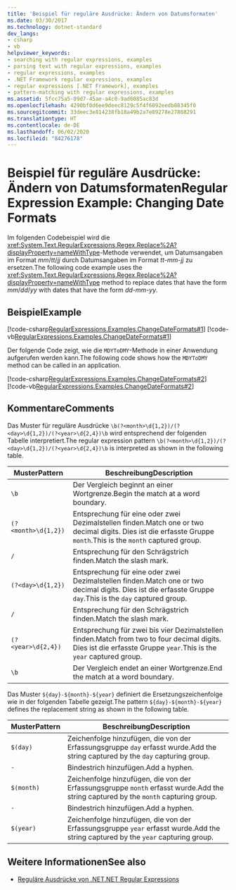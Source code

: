 ```yaml
---
title: 'Beispiel für reguläre Ausdrücke: Ändern von Datumsformaten'
ms.date: 03/30/2017
ms.technology: dotnet-standard
dev_langs:
- csharp
- vb
helpviewer_keywords:
- searching with regular expressions, examples
- parsing text with regular expressions, examples
- regular expressions, examples
- .NET Framework regular expressions, examples
- regular expressions [.NET Framework], examples
- pattern-matching with regular expressions, examples
ms.assetid: 5fcc75a5-09d7-45ae-a4c0-9ad6085ac83d
ms.openlocfilehash: 4290bf0d6ee9deec8129c5f4f6092eedb08345f0
ms.sourcegitcommit: 33deec3e814238fb18a49b2a7e89278e27888291
ms.translationtype: HT
ms.contentlocale: de-DE
ms.lasthandoff: 06/02/2020
ms.locfileid: "84276178"
---
```

# <a name="regular-expression-example-changing-date-formats"></a><span data-ttu-id="c9fe0-102">Beispiel für reguläre Ausdrücke: Ändern von Datumsformaten</span><span class="sxs-lookup"><span data-stu-id="c9fe0-102">Regular Expression Example: Changing Date Formats</span></span>
<span data-ttu-id="c9fe0-103">Im folgenden Codebeispiel wird die <xref:System.Text.RegularExpressions.Regex.Replace%2A?displayProperty=nameWithType>-Methode verwendet, um Datumsangaben im Format *mm*/*tt*/*jj* durch Datumsangaben im Format *tt*-*mm*-*jj* zu ersetzen.</span><span class="sxs-lookup"><span data-stu-id="c9fe0-103">The following code example uses the <xref:System.Text.RegularExpressions.Regex.Replace%2A?displayProperty=nameWithType> method to replace dates that have the form *mm*/*dd*/*yy* with dates that have the form *dd*-*mm*-*yy*.</span></span>  
  
## <a name="example"></a><span data-ttu-id="c9fe0-104">Beispiel</span><span class="sxs-lookup"><span data-stu-id="c9fe0-104">Example</span></span>  
 [!code-csharp[RegularExpressions.Examples.ChangeDateFormats#1](../../../samples/snippets/csharp/VS_Snippets_CLR/RegularExpressions.Examples.ChangeDateFormats/cs/Example_ChangeDateFormats1.cs#1)]
 [!code-vb[RegularExpressions.Examples.ChangeDateFormats#1](../../../samples/snippets/visualbasic/VS_Snippets_CLR/RegularExpressions.Examples.ChangeDateFormats/vb/Example_ChangeDateFormats1.vb#1)]  
  
 <span data-ttu-id="c9fe0-105">Der folgende Code zeigt, wie die `MDYToDMY`-Methode in einer Anwendung aufgerufen werden kann.</span><span class="sxs-lookup"><span data-stu-id="c9fe0-105">The following code shows how the `MDYToDMY` method can be called in an application.</span></span>  
  
 [!code-csharp[RegularExpressions.Examples.ChangeDateFormats#2](../../../samples/snippets/csharp/VS_Snippets_CLR/RegularExpressions.Examples.ChangeDateFormats/cs/Example_ChangeDateFormats1.cs#2)]
 [!code-vb[RegularExpressions.Examples.ChangeDateFormats#2](../../../samples/snippets/visualbasic/VS_Snippets_CLR/RegularExpressions.Examples.ChangeDateFormats/vb/Example_ChangeDateFormats1.vb#2)]  
  
## <a name="comments"></a><span data-ttu-id="c9fe0-106">Kommentare</span><span class="sxs-lookup"><span data-stu-id="c9fe0-106">Comments</span></span>  
 <span data-ttu-id="c9fe0-107">Das Muster für reguläre Ausdrücke `\b(?<month>\d{1,2})/(?<day>\d{1,2})/(?<year>\d{2,4})\b` wird entsprechend der folgenden Tabelle interpretiert.</span><span class="sxs-lookup"><span data-stu-id="c9fe0-107">The regular expression pattern  `\b(?<month>\d{1,2})/(?<day>\d{1,2})/(?<year>\d{2,4})\b` is interpreted as shown in the following table.</span></span>  
  
|<span data-ttu-id="c9fe0-108">Muster</span><span class="sxs-lookup"><span data-stu-id="c9fe0-108">Pattern</span></span>|<span data-ttu-id="c9fe0-109">Beschreibung</span><span class="sxs-lookup"><span data-stu-id="c9fe0-109">Description</span></span>|  
|-------------|-----------------|  
|`\b`|<span data-ttu-id="c9fe0-110">Der Vergleich beginnt an einer Wortgrenze.</span><span class="sxs-lookup"><span data-stu-id="c9fe0-110">Begin the match at a word boundary.</span></span>|  
|`(?<month>\d{1,2})`|<span data-ttu-id="c9fe0-111">Entsprechung für eine oder zwei Dezimalstellen finden.</span><span class="sxs-lookup"><span data-stu-id="c9fe0-111">Match one or two decimal digits.</span></span> <span data-ttu-id="c9fe0-112">Dies ist die erfasste Gruppe `month`.</span><span class="sxs-lookup"><span data-stu-id="c9fe0-112">This is the `month` captured group.</span></span>|  
|`/`|<span data-ttu-id="c9fe0-113">Entsprechung für den Schrägstrich finden.</span><span class="sxs-lookup"><span data-stu-id="c9fe0-113">Match the slash mark.</span></span>|  
|`(?<day>\d{1,2})`|<span data-ttu-id="c9fe0-114">Entsprechung für eine oder zwei Dezimalstellen finden.</span><span class="sxs-lookup"><span data-stu-id="c9fe0-114">Match one or two decimal digits.</span></span> <span data-ttu-id="c9fe0-115">Dies ist die erfasste Gruppe `day`.</span><span class="sxs-lookup"><span data-stu-id="c9fe0-115">This is the `day` captured group.</span></span>|  
|`/`|<span data-ttu-id="c9fe0-116">Entsprechung für den Schrägstrich finden.</span><span class="sxs-lookup"><span data-stu-id="c9fe0-116">Match the slash mark.</span></span>|  
|`(?<year>\d{2,4})`|<span data-ttu-id="c9fe0-117">Entsprechung für zwei bis vier Dezimalstellen finden.</span><span class="sxs-lookup"><span data-stu-id="c9fe0-117">Match from two to four decimal digits.</span></span> <span data-ttu-id="c9fe0-118">Dies ist die erfasste Gruppe `year`.</span><span class="sxs-lookup"><span data-stu-id="c9fe0-118">This is the `year` captured group.</span></span>|  
|`\b`|<span data-ttu-id="c9fe0-119">Der Vergleich endet an einer Wortgrenze.</span><span class="sxs-lookup"><span data-stu-id="c9fe0-119">End the match at a word boundary.</span></span>|  
  
 <span data-ttu-id="c9fe0-120">Das Muster `${day}-${month}-${year}` definiert die Ersetzungszeichenfolge wie in der folgenden Tabelle gezeigt.</span><span class="sxs-lookup"><span data-stu-id="c9fe0-120">The pattern `${day}-${month}-${year}` defines the replacement string as shown in the following table.</span></span>  
  
|<span data-ttu-id="c9fe0-121">Muster</span><span class="sxs-lookup"><span data-stu-id="c9fe0-121">Pattern</span></span>|<span data-ttu-id="c9fe0-122">Beschreibung</span><span class="sxs-lookup"><span data-stu-id="c9fe0-122">Description</span></span>|  
|-------------|-----------------|  
|`$(day)`|<span data-ttu-id="c9fe0-123">Zeichenfolge hinzufügen, die von der Erfassungsgruppe `day` erfasst wurde.</span><span class="sxs-lookup"><span data-stu-id="c9fe0-123">Add the string captured by the `day` capturing group.</span></span>|  
|`-`|<span data-ttu-id="c9fe0-124">Bindestrich hinzufügen.</span><span class="sxs-lookup"><span data-stu-id="c9fe0-124">Add a hyphen.</span></span>|  
|`$(month)`|<span data-ttu-id="c9fe0-125">Zeichenfolge hinzufügen, die von der Erfassungsgruppe `month` erfasst wurde.</span><span class="sxs-lookup"><span data-stu-id="c9fe0-125">Add the string captured by the `month` capturing group.</span></span>|  
|`-`|<span data-ttu-id="c9fe0-126">Bindestrich hinzufügen.</span><span class="sxs-lookup"><span data-stu-id="c9fe0-126">Add a hyphen.</span></span>|  
|`$(year)`|<span data-ttu-id="c9fe0-127">Zeichenfolge hinzufügen, die von der Erfassungsgruppe `year` erfasst wurde.</span><span class="sxs-lookup"><span data-stu-id="c9fe0-127">Add the string captured by the `year` capturing group.</span></span>|  
  
## <a name="see-also"></a><span data-ttu-id="c9fe0-128">Weitere Informationen</span><span class="sxs-lookup"><span data-stu-id="c9fe0-128">See also</span></span>

- [<span data-ttu-id="c9fe0-129">Reguläre Ausdrücke von .NET</span><span class="sxs-lookup"><span data-stu-id="c9fe0-129">.NET Regular Expressions</span></span>](regular-expressions.md)
